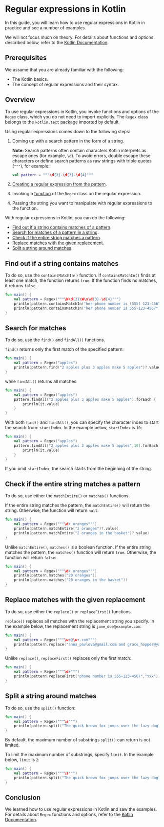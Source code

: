 # Regular expressions in Kotlin

In this guide, you will learn how to use regular expressions in Kotlin in practice and see a number of examples. 

We will not focus much on theory. 
For details about functions and options described below, refer to the [Kotlin Documentation](https://kotlinlang.org/api/latest/jvm/stdlib/kotlin.text/-regex/). 

## Prerequisites

We assume that you are already familiar with the following:

- The Kotlin basics.
- The concept of regular expressions and their syntax. 

## Overview

To use regular expressions in Kotlin,
you invoke functions and options of the `Regex` class, which you do not need to import explicitly. 
The `Regex` class belongs to the `kotlin.text` package imported by default. 

Using regular expressions comes down to the following steps:

1. Coming up with a search pattern in the form of a string.
   
    **Note:** Search patterns often contain characters Kotlin interprets as escape ones (for example, `\d`).
    To avoid errors, double escape these characters or define search patterns as raw strings with triple quotes (`"""`), for example:
    
    ```kotlin
    val pattern = """\d{3}-\d{3}-\d{4}""" 
    ```
2. [Creating a regular expression from the pattern](https://kotlinlang.org/api/latest/jvm/stdlib/kotlin.text/-regex/#constructors).
3. Invoking a [function](https://kotlinlang.org/api/latest/jvm/stdlib/kotlin.text/-regex/#functions) of the `Regex` class on the regular expression.
4. Passing the string you want to manipulate with regular expressions to the function. 

With regular expressions in Kotlin, you can do the following:

- [Find out if a string contains matches of a pattern](#find-out-if-a-string-contains-matches).
- [Search for matches of a pattern in a string](#search-for-matches).
- [Check if the entire string matches a pattern](#check-if-the-entire-string-matches-a-pattern). 
- [Replace matches with the given replacement](#replace-matches-with-the-given-replacement).
- [Split a string around matches](#split-a-string-around-matches).

## Find out if a string contains matches 

To do so, use the `containsMatchIn()` function.
If `containsMatchIn()` finds at least one match, the function returns `true`.
If the function finds no matches, it returns `false`:

```kotlin
fun main() {
    val pattern = Regex("""\W\d{3}\W\s\d{3}-\d{4}""")
    println(pattern.containsMatchIn("her phone number is (555) 123-4567"))
    println(pattern.containsMatchIn("her phone number is 555-123-4567"))
}
```

## Search for matches

To do so, use the `find()` and `findAll()` functions.

`find()` returns only the first match of the specified pattern:

```kotlin
fun main() {
    val pattern = Regex("apples")
    println(pattern.find("2 apples plus 3 apples make 5 apples")?.value)
}
```
while `findAll()` returns all matches:

```kotlin
fun main() {
    val pattern = Regex("apples")
    pattern.findAll("2 apples plus 3 apples make 5 apples").forEach {
        println(it.value)
    }
}
```

With both `find()` and `findAll()`, you can specify the character index to start the search from: `startIndex`.
In the example below, `startIndex` is `10`:

```kotlin
fun main() {
    val pattern = Regex("apples")
    pattern.findAll("2 apples plus 3 apples make 5 apples",10).forEach {
        println(it.value)
    }
}
```

If you omit `startIndex`, the search starts from the beginning of the string.

## Check if the entire string matches a pattern

To do so, use either the `matchEntire()` or `matches()` functions.

If the entire string matches the pattern, the `matchEntire()` will return the string.
Otherwise, the function will return `null`:

```kotlin
fun main() {
    val pattern = Regex("""\d+ oranges""")
    println(pattern.matchEntire("2 oranges")?.value)
    println(pattern.matchEntire("2 oranges in the basket")?.value)
}
```

Unlike `matchEntire()`, `matches()` is a boolean function. 
If the entire string matches the pattern, the `matches()` function will return `true`.
Otherwise, the function will return `false`:

```kotlin
fun main() {
    val pattern = Regex("""\d+ oranges""")
    println(pattern.matches("20 oranges"))
    println(pattern.matches("20 oranges in the basket"))
}
```

## Replace matches with the given replacement

To do so, use either the `replace()` or `replaceFirst()` functions.

`replace()` replaces all matches with the replacement string you specify.
In the example below, the replacement string is `jane_doe@example.com`:

```kotlin
fun main() {
    val pattern = Regex("""\w+@\w+.com""")
    println(pattern.replace("anna_pavlova@gmail.com and grace_hopper@yahoo.com","jane_doe@example.com"))
}
```
Unlike `replace()`, `replaceFirst()` replaces only the first match:

```kotlin
fun main() {
    val pattern = Regex("""\d+""")
    println(pattern.replaceFirst("phone number is 555-123-4567","xxx"))
}
```

## Split a string around matches

To do so, use the `split()` function:

```kotlin
fun main() {
    val pattern = Regex("""\s""")
    println(pattern.split("The quick brown fox jumps over the lazy dog"))
}
```
By default, the maximum number of substrings `split()` can return is not limited. 

To limit the maximum number of substrings, specify `limit`.
In the example below, `limit` is `2`:

```kotlin
fun main() {
    val pattern = Regex("""\s""")
    println(pattern.split("The quick brown fox jumps over the lazy dog",5))
}
```

## Conclusion

We learned how to use regular expressions in Kotlin and saw the examples. 
For details about `Regex` functions and options, refer to the [Kotlin Documentation](https://kotlinlang.org/api/latest/jvm/stdlib/kotlin.text/-regex/). 









